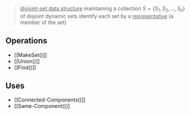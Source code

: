 ><u>disjoint-set data structure</u> maintaining a collection $S = \{ S_1, S_2, \dots, S_k\}$ of disjoint dynamic sets 
>	identify each set by a <u>representative</u> (a member of the set)

## Operations
- [[MakeSet()]] 
- [[Union()]] 
- [[Find()]]

## Uses
- [[Connected-Components()]] 
- [[Same-Component()]] 